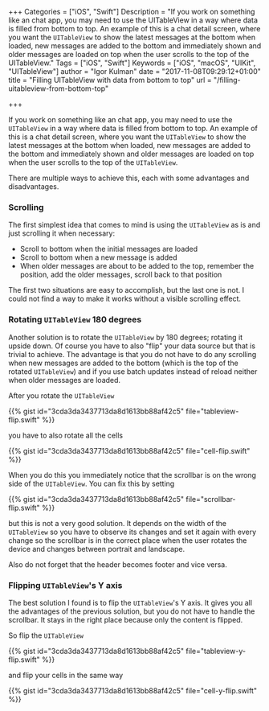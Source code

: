 +++
Categories = ["iOS", "Swift"]
Description = "If you work on something like an chat app, you may need to use the UITableView in a way where data is filled from bottom to top. An example of this is a chat detail screen, where you want the `UITableView` to show the latest messages at the bottom when loaded, new messages are added to the bottom and immediately shown and older messages are loaded on top when the user scrolls to the top of the UITableView."
Tags = ["iOS", "Swift"]
Keywords = ["iOS", "macOS", "UIKit", "UITableView"]
author = "Igor Kulman"
date = "2017-11-08T09:29:12+01:00"
title = "Filling UITableView with data from bottom to top"
url = "/filling-uitableview-from-bottom-top"

+++

If you work on something like an chat app, you may need to use the `UITableView` in a way where data is filled from bottom to top. An example of this is a chat detail screen, where you want the `UITableView` to show the latest messages at the bottom when loaded, new messages are added to the bottom and immediately shown and older messages are loaded on top when the user scrolls to the top of the `UITableView`. 

There are multiple ways to achieve this, each with some advantages and disadvantages. 

### Scrolling

The first simplest idea that comes to mind is using the `UITableView` as is and just scrolling it when necessary:

- Scroll to bottom when the initial messages are loaded
- Scroll to bottom when a new message is added
- When older messages are about to be added to the top, remember the position, add the older messages, scroll back to that position

The first two situations are easy to accomplish, but the last one is not. I could not find a way to make it works without a visible scrolling effect. 

### Rotating `UITableView` 180 degrees

Another solution is to rotate the `UITableView` by 180 degrees; rotating it upside down. Of course you have to also "flip" your data source but that is trivial to achieve. The advantage is that you do not have to do any scrolling when new messages are added to the bottom (which is the top of the rotated `UITableView`) and if you use batch updates instead of reload neither when older messages are loaded.

<!--more-->

After you rotate the `UITableView`

{{% gist id="3cda3da3437713da8d1613bb88af42c5" file="tableview-flip.swift" %}}

you have to also rotate all the cells

{{% gist id="3cda3da3437713da8d1613bb88af42c5" file="cell-flip.swift" %}}

When you do this you immediately notice that the scrollbar is on the wrong side of the `UITableView`. You can fix this by setting

{{% gist id="3cda3da3437713da8d1613bb88af42c5" file="scrollbar-flip.swift" %}}

but this is not a very good solution. It depends on the width of the `UITableView` so you have to observe its changes and set it again with every change so the scrollbar is in the correct place when the user rotates the device and changes between portrait and landscape. 

Also do not forget that the header becomes footer and vice versa. 

### Flipping `UITableView`'s Y axis

The best solution I found is to flip the `UITableView`'s Y axis. It gives you all the advantages of the previous solution, but you do not have to handle the scrollbar. It stays in the right place because only the content is flipped. 

So flip the `UITableView`

{{% gist id="3cda3da3437713da8d1613bb88af42c5" file="tableview-y-flip.swift" %}}

and flip your cells in the same way

{{% gist id="3cda3da3437713da8d1613bb88af42c5" file="cell-y-flip.swift" %}}